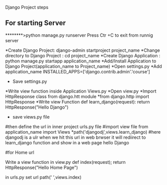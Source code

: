 Django Project steps

## For starting Server
********>python manage.py runserver
         Press Ctr +C to exit from runnig server

*Create Django Project: django-admin startproject project_name
*Change directory to Django Project : cd project_name
*Create Django Application : python manage.py startapp application_name
*Add/Install Application to Django Project(application_name to Project_name)
 *Open settings.py 
 *Add application_name
     INSTALLED_APPS=['django.contrib.admin'.'course']
 * Save settings.py

*Write view function inside Application Views.py
   *Open view.py
   *Import HttpResponse class from django.htt module
      *from django.http import HttpResponse
   *Write view Function
      def learn_django(request):
         return HttpResponse("Hello Django")

* save views.py file

#then define the url in inner project urls.py file
#import view file
from application_name import Views
  *path('djangodj',views.learn_django)   #here djangodj is a ulr when we hit this url in web brwser it will
                                          rediirect to learn_django function and show in a web  page hello Django


#for Home url

Write a view function in view.py
   def index(request);
     return HttpResponse("Hello Home Page")

in urls.py set url
   path(' ',views.index)